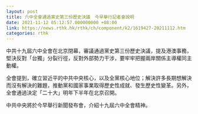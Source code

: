 ```yaml
---
layout: post
title: 六中全會通過黨史第三份歷史決議　今早舉行記者會說明
date: 2021-11-12 05:12:57.000000000 +08:00
link: https://news.rthk.hk/rthk/ch/component/k2/1619427-20211112.htm
categories: rthk
---
```


中共十九屆六中全會在北京閉幕，審議通過黨史第三份歷史決議，提及港澳事務，堅決反對「台獨」分裂行徑，反對外部勢力干涉，要牢牢把握兩岸關係主導權同主動權。

全會提到，確立習近平的中共中央核心，以及全黨核心地位；解決許多長期想解決而沒有解決的難題，推動黨和國家事業取得歷史性成就、發生歷史性變革。另外，全會通過決定「二十大」明年下半年在北京召開。

中共中央將於今早舉行新聞發布會，介紹十九屆六中全會精神。
